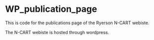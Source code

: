 # WP_publication_page

This is code for the publications page of the Ryerson N-CART webiste.

The N-CART webiste is hosted through wordpress.
